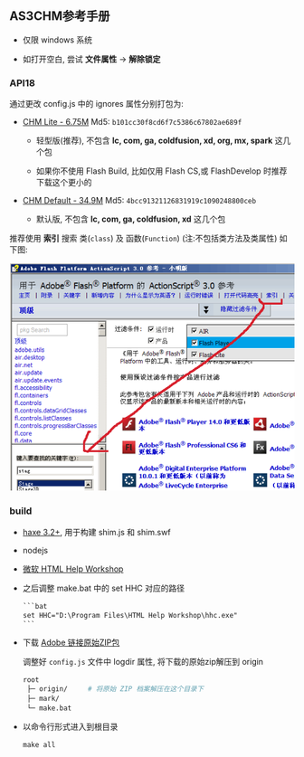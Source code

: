 AS3CHM参考手册
------

* 仅限 windows 系统
 
* 如打开空白, 尝试 **文件属性** -> **解除锁定** 

### API18

通过更改 config.js 中的 ignores 属性分别打包为:

* [CHM Lite - 6.75M](http://pan.baidu.com/s/1sjDsbpj) Md5: `b101cc30f8cd6f7c5386c67802ae689f`

  - 轻型版(推荐), 不包含 **lc, com, ga, coldfusion, xd, org, mx, spark** 这几个包 

  - 如果你不使用 Flash Build, 比如仅用 Flash CS,或 FlashDevelop 时推荐下载这个更小的

* [CHM Default - 34.9M](http://pan.baidu.com/s/1sjxISdn)  Md5: `4bcc91321126831919c1090248800ceb`

  - 默认版, 不包含 **lc, com, ga, coldfusion, xd** 这几个包


推荐使用 **索引** 搜索 类(`class`) 及 函数(`Function`) (注:不包括类方法及类属性) 如下图: 

  ![asdoc](show.png)

### build

 * [haxe 3.2+](http://haxe.org/download/), 用于构建 shim.js 和 shim.swf

 * nodejs
 
 * [微软 HTML Help Workshop](http://www.microsoft.com/en-us/download/details.aspx?id=21138#system-requirements) 

  - 之后调整  make.bat 中的 set HHC 对应的路径

		```bat
		set HHC="D:\Program Files\HTML Help Workshop\hhc.exe"
		```
 
 * 下载 [Adobe 链接原始ZIP包](http://help.adobe.com/zh_CN/FlashPlatform/reference/actionscript/3/PlatformASR_Final_zh-cn.zip)
	  
	调整好 `config.js` 文件中 logdir 属性, 将下载的原始zip解压到 origin
	
	```bash
	root
	 ├─ origin/		# 将原始 ZIP 档案解压在这个目录下
	 ├─ mark/
	 └─ make.bat
	```

 * 以命令行形式进入到根目录

	```bat
	make all
	```

